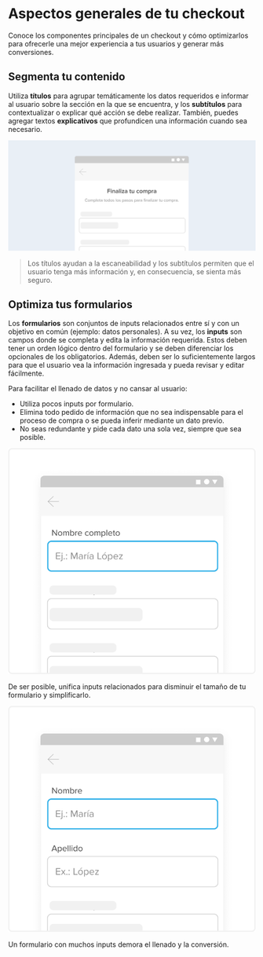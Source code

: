 # Aspectos generales de tu checkout

Conoce los componentes principales de un checkout y cómo optimizarlos para ofrecerle una mejor experiencia a tus usuarios y generar más conversiones.

## Segmenta tu contenido

Utiliza **títulos** para agrupar temáticamente los datos requeridos e informar al usuario sobre la sección en la que se encuentra, y los **subtítulos** para contextualizar o explicar qué acción se debe realizar. También, puedes agregar textos **explicativos** que profundicen una información cuando sea necesario. 

![aspectos generales - segmenta tu contenido](/images/best-practices-guide/es-aspectosgenerales-segmentatucontenido.png)

> Los títulos ayudan a la escaneabilidad y los subtítulos permiten que el usuario tenga más información y, en consecuencia, se sienta más seguro.

## Optimiza tus formularios

Los **formularios** son conjuntos de inputs relacionados entre sí y con un objetivo en común (ejemplo: datos personales). A su vez, los **inputs** son campos donde se completa y edita la información requerida. Estos deben tener un orden lógico dentro del formulario y se deben diferenciar los opcionales de los obligatorios. Además, deben ser lo suficientemente largos para que el usuario vea la información ingresada y pueda revisar y editar fácilmente.

Para facilitar el llenado de datos y no cansar al usuario:

* Utiliza pocos inputs por formulario.
* Elimina todo pedido de información que no sea indispensable para el proceso de compra o se pueda inferir mediante un dato previo. 
* No seas redundante y pide cada dato una sola vez, siempre que sea posible.

![es aspectos generales optimizatusformularios do](/images/best-practices-guide/es-aspectosgenerales-optimizatusformularios-do.png)

De ser posible, unifica inputs relacionados para disminuir el tamaño de tu formulario y simplificarlo. 

![es aspectos generales optimizatusformularios dont](/images/best-practices-guide/es-aspectosgenerales-optimizatusformularios-dont.png)

Un formulario con muchos inputs demora el llenado y la conversión.
